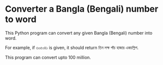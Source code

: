 # Converter a Bangla (Bengali) number to word

This Python program can convert any given Bangla (Bengali) number into word.

For example, if ৩০৫০৪১ is given, it should return তিন লক্ষ পাঁচ হাজার একচল্লিশ.

This program can convert upto 100 million.
